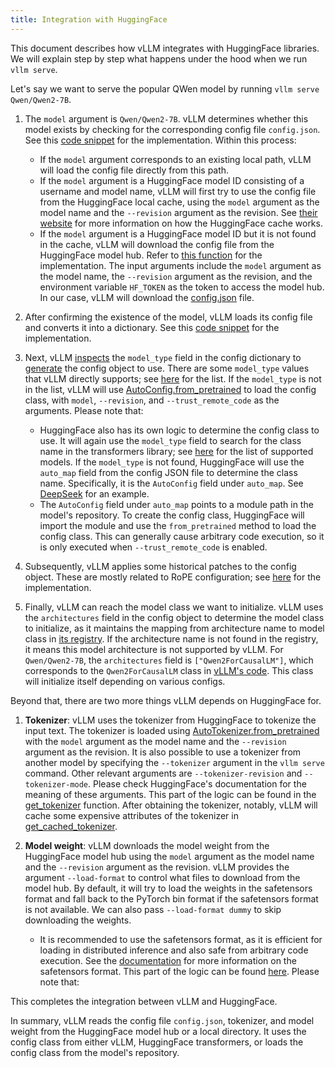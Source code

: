 ```yaml
---
title: Integration with HuggingFace
---
```


This document describes how vLLM integrates with HuggingFace libraries. We will explain step by step what happens under the hood when we run `vllm serve`.

Let's say we want to serve the popular QWen model by running `vllm serve Qwen/Qwen2-7B`.

1. The `model` argument is `Qwen/Qwen2-7B`. vLLM determines whether this model exists by checking for the corresponding config file `config.json`. See this [code snippet](https://github.com/vllm-project/vllm/blob/10b67d865d92e376956345becafc249d4c3c0ab7/vllm/transformers_utils/config.py#L162-L182) for the implementation. Within this process:
    - If the `model` argument corresponds to an existing local path, vLLM will load the config file directly from this path.
    - If the `model` argument is a HuggingFace model ID consisting of a username and model name, vLLM will first try to use the config file from the HuggingFace local cache, using the `model` argument as the model name and the `--revision` argument as the revision. See [their website](https://huggingface.co/docs/huggingface_hub/en/package_reference/environment_variables#hfhome) for more information on how the HuggingFace cache works.
    - If the `model` argument is a HuggingFace model ID but it is not found in the cache, vLLM will download the config file from the HuggingFace model hub. Refer to [this function](https://github.com/vllm-project/vllm/blob/10b67d865d92e376956345becafc249d4c3c0ab7/vllm/transformers_utils/config.py#L91) for the implementation. The input arguments include the `model` argument as the model name, the `--revision` argument as the revision, and the environment variable `HF_TOKEN` as the token to access the model hub. In our case, vLLM will download the [config.json](https://huggingface.co/Qwen/Qwen2-7B/blob/main/config.json) file.

2. After confirming the existence of the model, vLLM loads its config file and converts it into a dictionary. See this [code snippet](https://github.com/vllm-project/vllm/blob/10b67d865d92e376956345becafc249d4c3c0ab7/vllm/transformers_utils/config.py#L185-L186) for the implementation.

3. Next, vLLM [inspects](https://github.com/vllm-project/vllm/blob/10b67d865d92e376956345becafc249d4c3c0ab7/vllm/transformers_utils/config.py#L189) the `model_type` field in the config dictionary to [generate](https://github.com/vllm-project/vllm/blob/10b67d865d92e376956345becafc249d4c3c0ab7/vllm/transformers_utils/config.py#L190-L216) the config object to use. There are some `model_type` values that vLLM directly supports; see [here](https://github.com/vllm-project/vllm/blob/10b67d865d92e376956345becafc249d4c3c0ab7/vllm/transformers_utils/config.py#L48) for the list. If the `model_type` is not in the list, vLLM will use [AutoConfig.from_pretrained](https://huggingface.co/docs/transformers/en/model_doc/auto#transformers.AutoConfig.from_pretrained) to load the config class, with `model`, `--revision`, and `--trust_remote_code` as the arguments. Please note that:
    - HuggingFace also has its own logic to determine the config class to use. It will again use the `model_type` field to search for the class name in the transformers library; see [here](https://github.com/huggingface/transformers/tree/main/src/transformers/models) for the list of supported models. If the `model_type` is not found, HuggingFace will use the `auto_map` field from the config JSON file to determine the class name. Specifically, it is the `AutoConfig` field under `auto_map`. See [DeepSeek](https://huggingface.co/deepseek-ai/DeepSeek-V2.5/blob/main/config.json) for an example.
    - The `AutoConfig` field under `auto_map` points to a module path in the model's repository. To create the config class, HuggingFace will import the module and use the `from_pretrained` method to load the config class. This can generally cause arbitrary code execution, so it is only executed when `--trust_remote_code` is enabled.

4. Subsequently, vLLM applies some historical patches to the config object. These are mostly related to RoPE configuration; see [here](https://github.com/vllm-project/vllm/blob/127c07480ecea15e4c2990820c457807ff78a057/vllm/transformers_utils/config.py#L244) for the implementation.

5. Finally, vLLM can reach the model class we want to initialize. vLLM uses the `architectures` field in the config object to determine the model class to initialize, as it maintains the mapping from architecture name to model class in [its registry](https://github.com/vllm-project/vllm/blob/127c07480ecea15e4c2990820c457807ff78a057/vllm/model_executor/models/registry.py#L80). If the architecture name is not found in the registry, it means this model architecture is not supported by vLLM. For `Qwen/Qwen2-7B`, the `architectures` field is `["Qwen2ForCausalLM"]`, which corresponds to the `Qwen2ForCausalLM` class in [vLLM's code](https://github.com/vllm-project/vllm/blob/127c07480ecea15e4c2990820c457807ff78a057/vllm/model_executor/models/qwen2.py#L364). This class will initialize itself depending on various configs.

Beyond that, there are two more things vLLM depends on HuggingFace for.

1. **Tokenizer**: vLLM uses the tokenizer from HuggingFace to tokenize the input text. The tokenizer is loaded using [AutoTokenizer.from_pretrained](https://huggingface.co/docs/transformers/en/model_doc/auto#transformers.AutoTokenizer.from_pretrained) with the `model` argument as the model name and the `--revision` argument as the revision. It is also possible to use a tokenizer from another model by specifying the `--tokenizer` argument in the `vllm serve` command. Other relevant arguments are `--tokenizer-revision` and `--tokenizer-mode`. Please check HuggingFace's documentation for the meaning of these arguments. This part of the logic can be found in the [get_tokenizer](https://github.com/vllm-project/vllm/blob/127c07480ecea15e4c2990820c457807ff78a057/vllm/transformers_utils/tokenizer.py#L87) function. After obtaining the tokenizer, notably, vLLM will cache some expensive attributes of the tokenizer in [get_cached_tokenizer](https://github.com/vllm-project/vllm/blob/127c07480ecea15e4c2990820c457807ff78a057/vllm/transformers_utils/tokenizer.py#L24).

2. **Model weight**: vLLM downloads the model weight from the HuggingFace model hub using the `model` argument as the model name and the `--revision` argument as the revision. vLLM provides the argument `--load-format` to control what files to download from the model hub. By default, it will try to load the weights in the safetensors format and fall back to the PyTorch bin format if the safetensors format is not available. We can also pass `--load-format dummy` to skip downloading the weights.
    - It is recommended to use the safetensors format, as it is efficient for loading in distributed inference and also safe from arbitrary code execution. See the [documentation](https://huggingface.co/docs/safetensors/en/index) for more information on the safetensors format. This part of the logic can be found [here](https://github.com/vllm-project/vllm/blob/10b67d865d92e376956345becafc249d4c3c0ab7/vllm/model_executor/model_loader/loader.py#L385). Please note that:

This completes the integration between vLLM and HuggingFace.

In summary, vLLM reads the config file `config.json`, tokenizer, and model weight from the HuggingFace model hub or a local directory. It uses the config class from either vLLM, HuggingFace transformers, or loads the config class from the model's repository.
